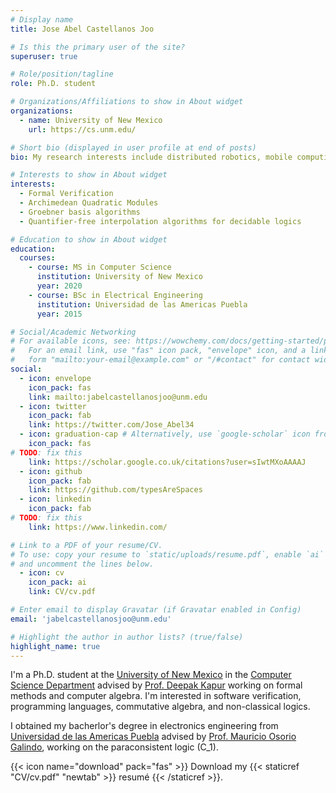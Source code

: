 ```yaml
---
# Display name
title: Jose Abel Castellanos Joo

# Is this the primary user of the site?
superuser: true

# Role/position/tagline
role: Ph.D. student

# Organizations/Affiliations to show in About widget
organizations:
  - name: University of New Mexico
    url: https://cs.unm.edu/

# Short bio (displayed in user profile at end of posts)
bio: My research interests include distributed robotics, mobile computing and programmable matter.

# Interests to show in About widget
interests:
  - Formal Verification
  - Archimedean Quadratic Modules
  - Groebner basis algorithms
  - Quantifier-free interpolation algorithms for decidable logics

# Education to show in About widget
education:
  courses:
    - course: MS in Computer Science
      institution: University of New Mexico
      year: 2020
    - course: BSc in Electrical Engineering
      institution: Universidad de las Americas Puebla
      year: 2015

# Social/Academic Networking
# For available icons, see: https://wowchemy.com/docs/getting-started/page-builder/#icons
#   For an email link, use "fas" icon pack, "envelope" icon, and a link in the
#   form "mailto:your-email@example.com" or "/#contact" for contact widget.
social:
  - icon: envelope
    icon_pack: fas
    link: mailto:jabelcastellanosjoo@unm.edu
  - icon: twitter
    icon_pack: fab
    link: https://twitter.com/Jose_Abel34
  - icon: graduation-cap # Alternatively, use `google-scholar` icon from `ai` icon pack
    icon_pack: fas
# TODO: fix this
    link: https://scholar.google.co.uk/citations?user=sIwtMXoAAAAJ
  - icon: github
    icon_pack: fab
    link: https://github.com/typesAreSpaces
  - icon: linkedin
    icon_pack: fab
# TODO: fix this
    link: https://www.linkedin.com/

# Link to a PDF of your resume/CV.
# To use: copy your resume to `static/uploads/resume.pdf`, enable `ai` icons in `params.toml`,
# and uncomment the lines below.
  - icon: cv
    icon_pack: ai
    link: CV/cv.pdf

# Enter email to display Gravatar (if Gravatar enabled in Config)
email: 'jabelcastellanosjoo@unm.edu'

# Highlight the author in author lists? (true/false)
highlight_name: true
---
```


I'm a Ph.D. student at the <a href="https://www.unm.edu/">University of New Mexico</a> 
in the <a href="https://www.cs.unm.edu/">Computer Science Department</a> advised by 
<a href="https://www.cs.unm.edu/~kapur/">Prof. Deepak Kapur</a> working on formal methods
and computer algebra.  I'm interested in software verification, programming languages,
commutative algebra, and non-classical logics.

I obtained my bacherlor's degree in electronics engineering from 
<a href="https://www.udlap.mx/web/en/">Universidad de las Americas Puebla</a>
advised by 
<a href="https://sites.google.com/site/osoriomauri/">Prof. Mauricio Osorio Galindo</a>,
working on the paraconsistent logic \(C_1\).

{{< icon name="download" pack="fas" >}} Download my {{< staticref "CV/cv.pdf" "newtab" >}} resumé {{< /staticref >}}.
